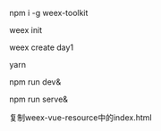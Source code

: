 npm i -g weex-toolkit

weex init

weex create day1

yarn

npm run dev&

npm run serve&

复制weex-vue-resource中的index.html
